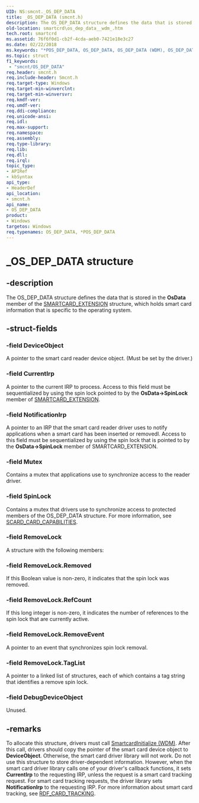 ```yaml
---
UID: NS:smcnt._OS_DEP_DATA
title: _OS_DEP_DATA (smcnt.h)
description: The OS_DEP_DATA structure defines the data that is stored in the OsData member of the SMARTCARD_EXTENSION structure, which holds smart card information that is specific to the operating system.
old-location: smartcrd\os_dep_data__wdm_.htm
tech.root: smartcrd
ms.assetid: 76f6f0d1-cb2f-4cda-aeb0-7421e18e3c27
ms.date: 02/22/2018
ms.keywords: "*POS_DEP_DATA, OS_DEP_DATA, OS_DEP_DATA (WDM), OS_DEP_DATA (WDM) structure [Smart Card Reader Devices], OS_DEP_DATA structure [Smart Card Reader Devices], POS_DEP_DATA, POS_DEP_DATA structure pointer [Smart Card Reader Devices], _OS_DEP_DATA, scstruct_f7288ef8-a011-44c0-ab86-db7cc6d1a985.xml, smartcrd.os_dep_data__wdm_, smcnt/OS_DEP_DATA, smcnt/POS_DEP_DATA"
ms.topic: struct
f1_keywords:
 - "smcnt/OS_DEP_DATA"
req.header: smcnt.h
req.include-header: Smcnt.h
req.target-type: Windows
req.target-min-winverclnt: 
req.target-min-winversvr: 
req.kmdf-ver: 
req.umdf-ver: 
req.ddi-compliance: 
req.unicode-ansi: 
req.idl: 
req.max-support: 
req.namespace: 
req.assembly: 
req.type-library: 
req.lib: 
req.dll: 
req.irql: 
topic_type:
- APIRef
- kbSyntax
api_type:
- HeaderDef
api_location:
- smcnt.h
api_name:
- OS_DEP_DATA
product:
- Windows
targetos: Windows
req.typenames: OS_DEP_DATA, *POS_DEP_DATA
---
```


# _OS_DEP_DATA structure


## -description


The OS_DEP_DATA structure defines the data that is stored in the <b>OsData</b> member of the <a href="https://docs.microsoft.com/windows-hardware/drivers/ddi/smclib/ns-smclib-_smartcard_extension">SMARTCARD_EXTENSION</a> structure, which holds smart card information that is specific to the operating system. 


## -struct-fields




### -field DeviceObject

A pointer to the smart card reader device object. (Must be set by the driver.)


### -field CurrentIrp

A pointer to the current IRP to process. Access to this field must be sequentialized by using the spin lock pointed to by the <b>OsData->SpinLock</b> member of <a href="https://docs.microsoft.com/windows-hardware/drivers/ddi/smclib/ns-smclib-_smartcard_extension">SMARTCARD_EXTENSION</a>. 


### -field NotificationIrp

A pointer to an IRP that the smart card reader driver uses to notify applications when a smart card has been inserted or removedl. Access to this field must be sequentialized by using the spin lock that is pointed to by the <b>OsData->SpinLock</b> member of SMARTCARD_EXTENSION.  


### -field Mutex

Contains a mutex that applications use to synchronize access to the reader driver. 


### -field SpinLock

Contains a mutex that drivers use to synchronize access to protected members of the OS_DEP_DATA structure. For more information, see <a href="https://docs.microsoft.com/windows-hardware/drivers/ddi/smclib/ns-smclib-_scard_card_capabilities">SCARD_CARD_CAPABILITIES</a>.


### -field RemoveLock

A structure with the following members:


### -field RemoveLock.Removed

If this Boolean value is non-zero, it indicates that the spin lock was removed.


### -field RemoveLock.RefCount

If this long integer is non-zero, it indicates the number of references to the spin lock that are currently active. 


### -field RemoveLock.RemoveEvent

A pointer to an event that synchronizes spin lock removal.


### -field RemoveLock.TagList

A pointer to a linked list of structures, each of which contains a tag string that identifies a remove spin lock. 


### -field DebugDeviceObject

Unused.


## -remarks



To allocate this structure, drivers must call <a href="https://docs.microsoft.com/previous-versions/ff548944(v=vs.85)">SmartcardInitialize (WDM)</a>. After this call, drivers should copy the pointer of the smart card device object to <b>DeviceObject</b>. Otherwise, the smart card driver library will not work. Do not use this structure to store driver-dependent information. However, when the smart card driver library calls one of your driver's callback functions, it sets <b>CurrentIrp</b> to the requesting IRP, unless the request is a smart card tracking request. For smart card tracking requests, the driver library sets <b>NotificationIrp</b> to the requesting IRP. For more information about smart card tracking, see <a href="https://docs.microsoft.com/previous-versions/windows/hardware/drivers/ff548920(v=vs.85)">RDF_CARD_TRACKING</a>.



